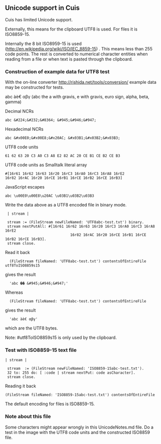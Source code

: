 ﻿

Unicode support in Cuis
------------------------------

Cuis has limited Unicode support.

Externally, this means for the clipboard UTF8 is used. For files it is ISO8859-15.


Internally the 8 bit ISO8959-15 is used (http://en.wikipedia.org/wiki/ISO/IEC_8859-15) . This means less than 255 code points. 
The rest is converted to numerical character entities when reading from a file or when text is pasted through the clipboard.



### Construction of example data for UTF8 test


With the on-line converter http://rishida.net/tools/conversion/ example data may be constructed for tests.

abc àè€ αβγ (abc the a with gravis, e with gravis, euro sign, alpha, beta, gamma) 


Decimal NCRs

    abc &#224;&#232;&#8364; &#945;&#946;&#947;


Hexadecimal NCRs

    abc &#x00E0;&#x00E8;&#x20AC; &#x03B1;&#x03B2;&#x03B3;


UTF8 code units


    61 62 63 20 C3 A0 C3 A8 E2 82 AC 20 CE B1 CE B2 CE B3

UTF8 code units as Smalltalk literal array

    #[16r61 16r62 16r63 16r20 16rC3 16rA0 16rC3 16rA8 16rE2 
	16r82 16rAC 16r20 16rCE 16rB1 16rCE 16rB2 16rCE 16rB3]


JavaScript escapes

    abc \u00E0\u00E8\u20AC \u03B1\u03B2\u03B3


Write the data above as a UTF8 encoded file in binary mode.  

     | stream |

     stream := (FileStream newFileNamed: 'UTF8abc-test.txt') binary.
     stream nextPutAll: #[16r61 16r62 16r63 16r20 16rC3 16rA0 16rC3 16rA8 16rE2 
	                              16r82 16rAC 16r20 16rCE 16rB1 16rCE 16rB2 16rCE 16rB3].
     stream close.
   

Read it back

      (FileStream fileNamed: 'UTF8abc-test.txt') contentsOfEntireFile utf8ToISO8859s15

gives the result

      'abc �� &#945;&#946;&#947;'


Whereas
      
      (FileStream fileNamed: 'UTF8abc-test.txt') contentsOfEntireFile     

gives the result

      'abc àè€ αβγ'

which are the UTF8 bytes.


Note: #utf8ToISO8859s15 is only used by the clipboard. 


### Test with ISO8859-15 text file


    | stream |

     stream  := (FileStream newFileNamed: 'ISO8859-15abc-test.txt').
     32 to: 255 do: [ :code | stream nextPut: code asCharacter].
     stream close.


Reading it back


    (FileStream fileNamed: 'ISO8859-15abc-test.txt') contentsOfEntireFile


The default encoding for files is ISO8859-15.    


### Note about this file

Some characters might appear wrongly in this UnicodeNotes.md file. Do a test in the image with the UTF8 code units 
and the constructed ISO8859 file.
